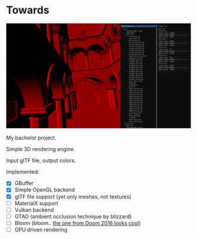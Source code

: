 # Towards

![What current render looks like](banner.png)

My bachelor project.

Simple 3D rendering engine.

Input glTF file, output colors.

Implemented:
- [x] GBuffer
- [x] Simple OpenGL backend
- [x] glTF file support (yet only meshes, not textures)
- [ ] MaterialX support
- [ ] Vulkan backend
- [ ] GTAO (ambient occlusion technique by blizzard)
- [ ] Bloom (bloom.. [the one from Doom 2016 looks cool](http://www.adriancourreges.com/blog/2016/09/09/doom-2016-graphics-study/#bloom))
- [ ] GPU driven rendering
